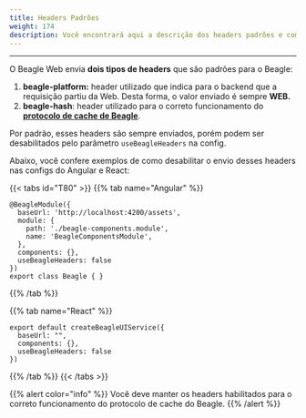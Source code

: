 ```yaml
---
title: Headers Padrões
weight: 174
description: Você encontrará aqui a descrição dos headers padrões e como desabilitados
---
```


---

O Beagle Web envia **dois tipos de headers** que são padrões para o Beagle:

1. **beagle-platform:** header utilizado que indica para o backend que a requisição partiu da Web. Desta forma, o valor enviado é sempre **WEB.**
2. **beagle-hash**: header utilizado para o correto funcionamento do [**protocolo de cache de Beagle**](/pt/resources/cache/#como-o-protocolo-de-cache-funciona).

Por padrão, esses headers são sempre enviados, porém podem ser desabilitados pelo parâmetro `useBeagleHeaders` na config.

Abaixo, você confere exemplos de como desabilitar o envio desses headers nas configs do Angular e React:

{{< tabs id="T80" >}}
{{% tab name="Angular" %}}

```text
@BeagleModule({
  baseUrl: 'http://localhost:4200/assets',
  module: {
    path: './beagle-components.module',
    name: 'BeagleComponentsModule',
  },
  components: {},
  useBeagleHeaders: false
})
export class Beagle { }
```

{{% /tab %}}

{{% tab name="React" %}}

```text
export default createBeagleUIService({
  baseUrl: "",
  components: {},
  useBeagleHeaders: false
})
```

{{% /tab %}}
{{< /tabs >}}

{{% alert color="info" %}}
Você deve manter os headers habilitados para o correto funcionamento do protocolo de cache do Beagle.
{{% /alert %}}
